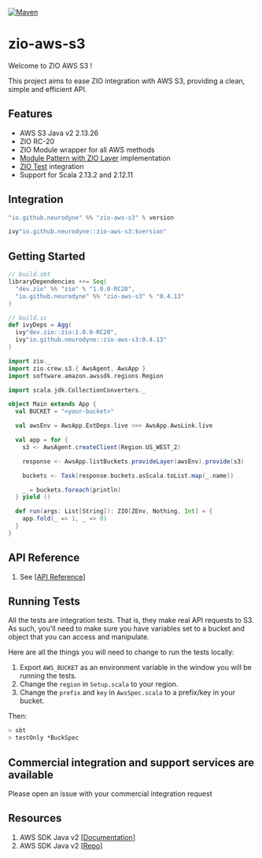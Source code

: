 [![Maven][mavenImg]][mavenLink]

[mavenImg]: https://img.shields.io/maven-central/v/io.github.neurodyne/zio-aws-s3_2.13.svg
[mavenLink]: https://mvnrepository.com/artifact/io.github.neurodyne/zio-aws-s3

# zio-aws-s3

Welcome to ZIO AWS S3 !

This project aims to ease ZIO integration with AWS S3, providing a clean, simple and efficient API.

## Features

* AWS S3 Java v2 2.13.26
* ZIO RC-20
* ZIO Module wrapper for all AWS methods
* [Module Pattern with ZIO Layer](https://zio.dev/docs/howto/howto_use_layers) implementation
* [ZIO Test](https://zio.dev/docs/howto/howto_test_effects) integration
* Support for Scala 2.13.2 and 2.12.11

## Integration

```scala
"io.github.neurodyne" %% "zio-aws-s3" % version
```

```scala
ivy"io.github.neurodyne::zio-aws-s3:$version"
```

## Getting Started

```scala
// build.sbt
libraryDependencies ++= Seq(
  "dev.zio" %% "zio" % "1.0.0-RC20",
  "io.github.neurodyne" %% "zio-aws-s3" % "0.4.13"
)

// build.sc
def ivyDeps = Agg(
  ivy"dev.zio::zio:1.0.0-RC20",
  ivy"io.github.neurodyne::zio-aws-s3:0.4.13"
)
```

```scala
import zio._
import zio.crew.s3.{ AwsAgent, AwsApp }
import software.amazon.awssdk.regions.Region

import scala.jdk.CollectionConverters._

object Main extends App {
  val BUCKET = "<your-bucket>"

  val awsEnv = AwsApp.ExtDeps.live >>> AwsApp.AwsLink.live

  val app = for {
    s3 <- AwsAgent.createClient(Region.US_WEST_2)

    response <- AwsApp.listBuckets.provideLayer(awsEnv).provide(s3)

    buckets <- Task(response.buckets.asScala.toList.map(_.name))

    _ = buckets.foreach(println)
  } yield ()

  def run(args: List[String]): ZIO[ZEnv, Nothing, Int] = {
    app.fold(_ => 1, _ => 0)
  }
}
```

## API Reference

1. See [[API Reference]](docs/Api.md)

## Running Tests

All the tests are integration tests. That is, they make real API requests to S3. As such, you'll need to make sure you have variables set to a bucket and object that you can access and manipulate.

Here are all the things you will need to change to run the tests locally:

1) Export `AWS_BUCKET` as an environment variable in the window you will be running the tests.
2) Change the `region` in `Setup.scala` to your region.
3) Change the `prefix` and `key` in `AwsSpec.scala` to a prefix/key in your bucket.

Then:

```bash
> sbt
> testOnly *BuckSpec
```

## Commercial integration and support services are available

Please open an issue with your commercial integration request
  
## Resources

1. AWS SDK Java v2 [[Documentation]](https://docs.aws.amazon.com/sdk-for-java/v2/developer-guide/welcome.html)
2. AWS SDK Java v2 [[Repo]](https://github.com/aws/aws-sdk-java-v2)
